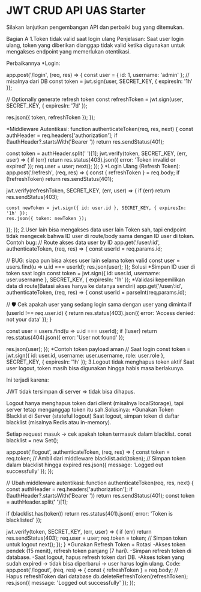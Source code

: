 # JWT CRUD API UAS Starter

Silakan lanjutkan pengembangan API dan perbaiki bug yang ditemukan.

Bagian A
1.Token tidak valid saat login ulang
Penjelasan: Saat user login ulang, token yang diberikan dianggap tidak valid ketika digunakan untuk mengakses endpoint yang memerlukan otentikasi.

Perbaikannya
*Login:

app.post('/login', (req, res) => {
  const user = { id: 1, username: 'admin' }; // misalnya dari DB
  const token = jwt.sign(user, SECRET_KEY, { expiresIn: '1h' });

  // Optionally generate refresh token
  const refreshToken = jwt.sign(user, SECRET_KEY, { expiresIn: '7d' });

  res.json({ token, refreshToken });
});

*Middleware Autentikasi:
function authenticateToken(req, res, next) {
  const authHeader = req.headers['authorization'];
  if (!authHeader?.startsWith('Bearer ')) return res.sendStatus(401);

  const token = authHeader.split(' ')[1];
  jwt.verify(token, SECRET_KEY, (err, user) => {
    if (err) return res.status(403).json({ error: 'Token invalid or expired' });
    req.user = user;
    next();
  });
}
*Login Ulang (Refresh Token):
app.post('/refresh', (req, res) => {
  const { refreshToken } = req.body;
  if (!refreshToken) return res.sendStatus(401);

  jwt.verify(refreshToken, SECRET_KEY, (err, user) => {
    if (err) return res.sendStatus(403);

    const newToken = jwt.sign({ id: user.id }, SECRET_KEY, { expiresIn: '1h' });
    res.json({ token: newToken });
  });
});
2.User lain bisa mengakses data user lain
Token sah, tapi endpoint tidak mengecek bahwa ID user di route/body sama dengan ID user di token.
Contoh bug:
// Route akses data user by ID
app.get('/user/:id', authenticateToken, (req, res) => {
  const userId = req.params.id;

  // BUG: siapa pun bisa akses user lain selama token valid
  const user = users.find(u => u.id === userId);
  res.json(user);
});
Solusi
*Simpan ID user di token saat login
const token = jwt.sign({ id: user.id, username: user.username }, SECRET_KEY, { expiresIn: '1h' });
*Validasi kepemilikan data di route(Batasi akses hanya ke datanya sendiri)
app.get('/user/:id', authenticateToken, (req, res) => {
  const userId = parseInt(req.params.id);
  
  // 🛡️ Cek apakah user yang sedang login sama dengan user yang diminta
  if (userId !== req.user.id) {
    return res.status(403).json({ error: 'Access denied: not your data' });
  }

  const user = users.find(u => u.id === userId);
  if (!user) return res.status(404).json({ error: 'User not found' });

  res.json(user);
});
*Contoh token payload aman
// Saat login
const token = jwt.sign({
  id: user.id,
  username: user.username,
  role: user.role
}, SECRET_KEY, { expiresIn: '1h' });
3.Logout tidak menghapus token aktif
Saat user logout, token masih bisa digunakan hingga habis masa berlakunya.

Ini terjadi karena:

JWT tidak tersimpan di server ⇒ tidak bisa dihapus.

Logout hanya menghapus token dari client (misalnya localStorage), tapi server tetap menganggap token itu sah.Solusinya:
*Gunakan Token Blacklist di Server (stateful logout)
Saat logout, simpan token di daftar blacklist (misalnya Redis atau in-memory).

Setiap request masuk → cek apakah token termasuk dalam blacklist.
const blacklist = new Set();

app.post('/logout', authenticateToken, (req, res) => {
  const token = req.token; // Ambil dari middleware
  blacklist.add(token); // Simpan token dalam blacklist hingga expired
  res.json({ message: 'Logged out successfully' });
});

// Ubah middleware autentikasi:
function authenticateToken(req, res, next) {
  const authHeader = req.headers['authorization'];
  if (!authHeader?.startsWith('Bearer ')) return res.sendStatus(401);
  const token = authHeader.split(' ')[1];

  if (blacklist.has(token)) return res.status(401).json({ error: 'Token is blacklisted' });

  jwt.verify(token, SECRET_KEY, (err, user) => {
    if (err) return res.sendStatus(403);
    req.user = user;
    req.token = token; // Simpan token untuk logout
    next();
  });
}
*Gunakan Refresh Token + Rotasi
-Akses token pendek (15 menit), refresh token panjang (7 hari).
-Simpan refresh token di database.
-Saat logout, hapus refresh token dari DB.
-Akses token yang sudah expired → tidak bisa diperbarui → user harus login ulang.
Code:
app.post('/logout', (req, res) => {
  const { refreshToken } = req.body;
  // Hapus refreshToken dari database
  db.deleteRefreshToken(refreshToken);
  res.json({ message: 'Logged out successfully' });
});


